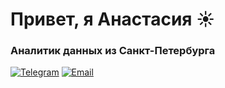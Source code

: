 # Привет, я Анастасия ☀️
### Аналитик данных из Санкт-Петербурга

[![Telegram](https://img.icons8.com/?size=100&id=63306&format=png&color=000000)](https://t.me/anastakuzz)
[![Email](https://img.icons8.com/?size=100&id=P7UIlhbpWzZm&format=png&color=000000)](mailto:anmegamis@gmail.com)